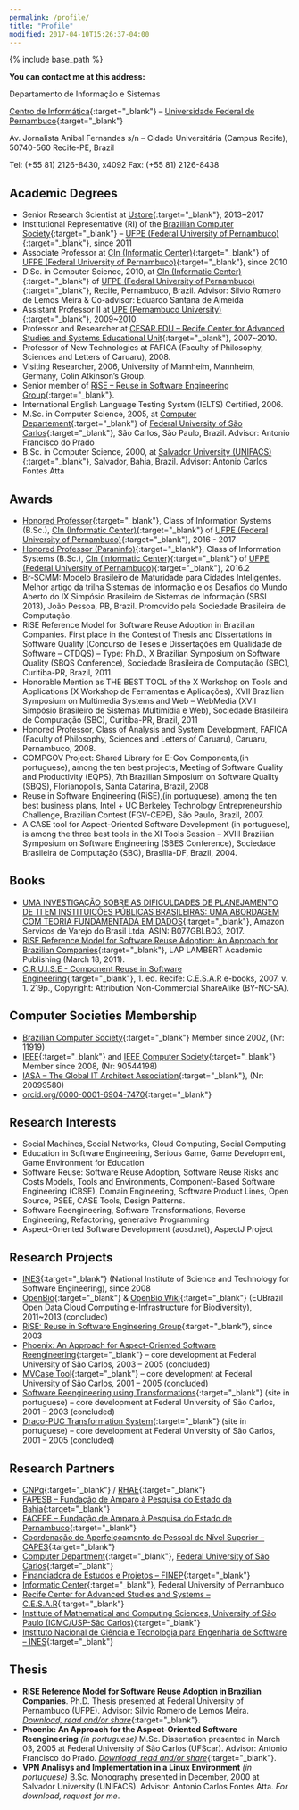 ```yaml
---
permalink: /profile/
title: "Profile"
modified: 2017-04-10T15:26:37-04:00
---
```


{% include base_path %}

**You can contact me at this address:**

Departamento de Informação e Sistemas

[Centro de Informática](http://www.cin.ufpe.br){:target="_blank"} – [Universidade Federal de Pernambuco](http://www.ufpe.br){:target="_blank"}

Av. Jornalista Anibal Fernandes s/n – Cidade Universitária (Campus Recife), 50740-560 Recife-PE, Brazil

Tel: (+55 81) 2126-8430, x4092   Fax: (+55 81) 2126-8438

## Academic Degrees ##

- Senior Research Scientist at [Ustore](http://www.ustore.com.br){:target="_blank"}, 2013~2017
- Institutional Representative (RI) of the [Brazilian Computer Society](http://www.sbc.org.br){:target="_blank"} – [UFPE (Federal University of Pernambuco)](http://www.ufpe.br){:target="_blank"}, since 2011
- Associate Professor at [CIn (Informatic Center)](http://www.cin.ufpe.br){:target="_blank"} of [UFPE (Federal University of Pernambuco)](http://www.ufpe.br){:target="_blank"}, since 2010
- D.Sc. in Computer Science, 2010, at [CIn (Informatic Center)](http://www.cin.ufpe.br){:target="_blank"} of [UFPE (Federal University of Pernambuco)](http://www.ufpe.br){:target="_blank"}, Recife, Pernambuco, Brazil. Advisor: Silvio Romero de Lemos Meira & Co-advisor: Eduardo Santana de Almeida
- Assistant Professor II at [UPE (Pernambuco University)](http://www.upe.br/graducao/cursos-presenciais/113-industrix/project-2/439-bacharelado-em-sistemas-de-informacao){:target="_blank"}, 2009~2010.
- Professor and Researcher at [CESAR.EDU – Recife Center for Advanced Studies and Systems Educational Unit](http://www.cesar.edu.br/){:target="_blank"}, 2007~2010.
- Professor of New Technologies at FAFICA (Faculty of Philosophy, Sciences and Letters of Caruaru), 2008.
- Visiting Researcher, 2006, University of Mannheim, Mannheim, Germany, Colin Atkinson’s Group.
- Senior member of [RiSE – Reuse in Software Engineering Group](http://www.rise.com.br/riselabs/){:target="_blank"}.
- International English Language Testing System (IELTS) Certified, 2006.
- M.Sc. in Computer Science, 2005, at [Computer Departement](http://www.dc.ufscar.br){:target="_blank"} of [Federal University of São Carlos](http://www.ufscar.br){:target="_blank"}, São Carlos, São Paulo, Brazil. Advisor: Antonio Francisco do Prado
- B.Sc. in Computer Science, 2000, at [Salvador University (UNIFACS)](http://www.unifacs.br){:target="_blank"}, Salvador, Bahia, Brazil. Advisor: Antonio Carlos Fontes Atta

## Awards ##

- [Honored Professor](https://goo.gl/photos/7VgfFuFpPyqXyJ3Q7){:target="_blank"}, Class of Information Systems (B.Sc.), [CIn (Informatic Center)](http://www.cin.ufpe.br){:target="_blank"} of [UFPE (Federal University of Pernambuco)](http://www.ufpe.br){:target="_blank"}, 2016 - 2017
- [Honored Professor (Paraninfo)](https://goo.gl/photos/f7tLnSzgUTEdcCteA){:target="_blank"}, Class of Information Systems (B.Sc.), [CIn (Informatic Center)](http://www.cin.ufpe.br){:target="_blank"} of [UFPE (Federal University of Pernambuco)](http://www.ufpe.br){:target="_blank"}, 2016.2
- Br-SCMM: Modelo Brasileiro de Maturidade para Cidades Inteligentes. Melhor artigo da trilha Sistemas de Informação e os Desafios do Mundo Aberto do IX Simpósio Brasileiro de Sistemas de Informação (SBSI 2013), João Pessoa, PB, Brazil. Promovido pela Sociedade Brasileira de Computação.
- RiSE Reference Model for Software Reuse Adoption in Brazilian Companies. First place in the Contest of Thesis and Dissertations in Software Quality (Concurso de Teses e Dissertações em Qualidade de Software – CTDQS) – Type: Ph.D., X Brazilian Symposium on Software Quality (SBQS Conference), Sociedade Brasileira de Computação (SBC), Curitiba-PR, Brazil, 2011.
- Honorable Mention as THE BEST TOOL of the X Workshop on Tools and Applications (X Workshop de Ferramentas e Aplicações), XVII Brazilian Symposium on Multimedia Systems and Web – WebMedia (XVII Simpósio Brasileiro de Sistemas Multimídia e Web), Sociedade Brasileira de Computação (SBC), Curitiba-PR, Brazil, 2011
- Honored Professor, Class of Analysis and System Development, FAFICA (Faculty of Philosophy, Sciences and Letters of Caruaru), Caruaru, Pernambuco, 2008.
- COMPGOV Project: Shared Library for E-Gov Components,(in portuguese), among the ten best projects, Meeting of Software Quality and Productivity (EQPS), 7th Brazilian Simposium on Software Quality (SBQS), Florianopolis, Santa Catarina, Brazil, 2008
- Reuse in Software Engineering (RiSE),(in portuguese), among the ten best business plans, Intel + UC Berkeley Technology Entrepreneurship Challenge, Brazilian Contest (FGV-CEPE), São Paulo, Brazil, 2007.
- A CASE tool for Aspect-Oriented Software Development (in portuguese), is among the three best tools in the XI Tools Session – XVIII Brazilian Symposium on Software Engineering (SBES Conference), Sociedade Brasileira de Computação (SBC), Brasília-DF, Brazil, 2004.

## Books ##

- [UMA INVESTIGAÇÃO SOBRE AS DIFICULDADES DE PLANEJAMENTO DE TI EM INSTITUIÇÕES PÚBLICAS BRASILEIRAS: UMA ABORDAGEM COM TEORIA FUNDAMENTADA EM DADOS](https://www.amazon.com.br/INVESTIGA%C3%87%C3%83O-DIFICULDADES-PLANEJAMENTO-INSTITUI%C3%87%C3%95ES-BRASILEIRAS-ebook/dp/B077GBLBQ3/ref=sr_1_1?ie=UTF8&qid=1510830571&sr=8-1&keywords=vinicius+cardoso+garcia){:target="_blank"}, Amazon Servicos de Varejo do Brasil Ltda, ASIN: B077GBLBQ3, 2017.
- [RiSE Reference Model for Software Reuse Adoption: An Approach for Brazilian Companies](http://www.amazon.com/Reference-Model-Software-Reuse-Adoption/dp/3844318488/ref=sr_1_1?ie=UTF8&qid=1303219393&sr=8-1){:target="_blank"}, LAP LAMBERT Academic Publishing (March 18, 2011).
- [C.R.U.I.S.E - Component Reuse in Software Engineering](http://bit.ly/CRUiSE){:target="_blank"}, 1. ed. Recife: C.E.S.A.R e-books, 2007. v. 1. 219p., Copyright: Attribution Non-Commercial ShareAlike (BY-NC-SA).

## Computer Societies Membership ##

- [Brazilian Computer Society](http://www.sbc.org.br/){:target="_blank"} Member since 2002, (Nr: 11919)
- [IEEE](http://www.ieee.org/){:target="_blank"} and [IEEE Computer Society](http://www.ieee.org/){:target="_blank"} Member since 2008, (Nr: 90544198)
- [IASA – The Global IT Architect Association](http://www.iasaglobal.org/){:target="_blank"}, (Nr: 20099580)
- [orcid.org/0000-0001-6904-7470](https://orcid.org/0000-0001-6904-7470){:target="_blank"}

## Research Interests ##
    
- Social Machines, Social Networks, Cloud Computing, Social Computing
- Education in Software Engineering, Serious Game, Game Development, Game Environment for Education
- Software Reuse: Software Reuse Adoption, Software Reuse Risks and Costs Models, Tools and Environments, Component-Based Software Engineering (CBSE), Domain Engineering, Software Product Lines, Open Source, PSEE, CASE Tools, Design Patterns.
- Software Reengineering, Software Transformations, Reverse Engineering, Refactoring, generative Programming
- Aspect-Oriented Software Development (aosd.net), AspectJ Project

## Research Projects ##

- [INES](http://www.ines.org.br/){:target="_blank"} (National Institute of Science and Technology for Software Engineering), since 2008
- [OpenBio](http://www.eubrazilopenbio.eu/){:target="_blank"} & [OpenBio Wiki](http://wiki.eubrazilopenbio.eu/index.php/Main_Page){:target="_blank"} (EUBrazil Open Data Cloud Computing e-Infrastructure for Biodiversity), 2011~2013 (concluded)
- [RiSE: Reuse in Software Engineering Group](http://www.rise.com.br/riselabs/){:target="_blank"}, since 2003
- [Phoenix: An Approach for Aspect-Oriented Software Reengineering](https://repositorio.ufscar.br/handle/ufscar/621){:target="_blank"} – core development at Federal University of São Carlos, 2003 – 2005 (concluded)
- [MVCase Tool](https://mvcase.dev.java.net/){:target="_blank"} – core development at Federal University of São Carlos, 2001 – 2005 (concluded)
- [Software Reengineering using Transformations](http://www.rst.dc.ufscar.br/){:target="_blank"} (site in portuguese)  – core development at Federal University of São Carlos, 2001 – 2003 (concluded)
- [Draco-PUC Transformation System](http://recope.dc.ufscar.br/dde/draco){:target="_blank"} (site in portuguese)  – core development at Federal University of São Carlos, 2001 – 2005 (concluded)

## Research Partners ##

- [CNPq](http://www.cnpq.br/){:target="_blank"} / [RHAE](http://www.cnpq.br/rhae){:target="_blank"}
- [FAPESB – Fundação de Amparo à Pesquisa do Estado da Bahia](http://www.fapesb.ba.gov.br/){:target="_blank"}
- [FACEPE – Fundação de Amparo à Pesquisa do Estado de Pernambuco](http://www.facepe.br/){:target="_blank"}
- [Coordenação de Aperfeiçoamento de Pessoal de Nível Superior – CAPES](http://www.capes.gov.br/){:target="_blank"}
- [Computer Department](http://www.dc.ufscar.br/){:target="_blank"}, [Federal University of São Carlos](http://www.ufscar.br){:target="_blank"}
- [Financiadora de Estudos e Projetos – FINEP](http://www.finep.gov.br/){:target="_blank"}
- [Informatic Center](http://www.cin.ufpe.br/){:target="_blank"}, Federal University of Pernambuco
- [Recife Center for Advanced Studies and Systems – C.E.S.A.R](http://www.cesar.org.br/){:target="_blank"}
- [Institute of Mathematical and Computing Sciences, University of São Paulo (ICMC/USP-São Carlos)](http://www.icmc.sc.usp.br/){:target="_blank"}
- [Instituto Nacional de Ciência e Tecnologia para Engenharia de Software – INES](http://www.ines.org.br/){:target="_blank"}

## Thesis ##

- **RiSE Reference Model for Software Reuse Adoption in Brazilian Companies**. Ph.D. Thesis presented at Federal University of Pernambuco (UFPE).  Advisor: Silvio Romero de Lemos Meira. [*Download, read and/or share*](https://www.scribd.com/document/53625784/RiSE-Reference-Model-for-Software-Reuse-Adoption-in-Brazilian-Companies?ad_group=&campaign=Skimbit%2C+Ltd.&content=10079&keyword=ft750noi&medium=affiliate&source=impactradius){:target="_blank"}.
- **Phoenix: An Approach for the Aspect-Oriented Software Reengineering** *(in portuguese)* M.Sc. Dissertation presented in March 03, 2005 at Federal University of São Carlos (UFScar). Advisor: Antonio Francisco do Prado. [*Download, read and/or share*](https://www.scribd.com/document/42180162/Phoenix-Uma-Abordagem-para-Reengenharia-de-Software-Orientada-a-Aspectos?ad_group=&campaign=Skimbit%2C+Ltd.&content=10079&keyword=ft750noi&medium=affiliate&source=impactradius){:target="_blank"}.
- **VPN Analisys and Implementation in a Linux Environment** *(in portuguese)* B.Sc. Monography presented in December, 2000 at Salvador University (UNIFACS). Advisor: Antonio Carlos Fontes Atta. *For download, request for me*.


